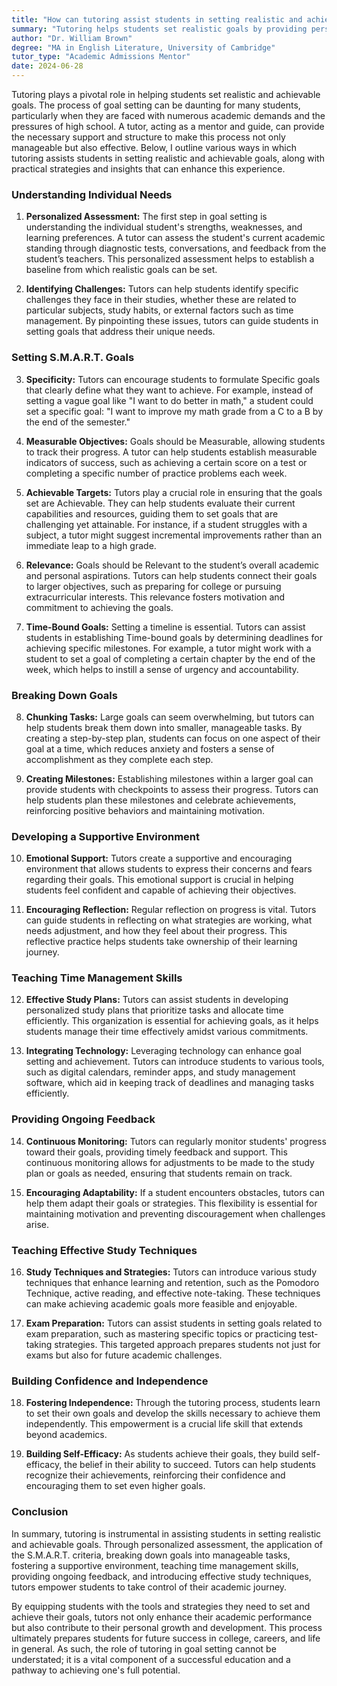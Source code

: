 ```yaml
---
title: "How can tutoring assist students in setting realistic and achievable goals?"
summary: "Tutoring helps students set realistic goals by providing personalized support, structure, and strategies to manage academic demands effectively."
author: "Dr. William Brown"
degree: "MA in English Literature, University of Cambridge"
tutor_type: "Academic Admissions Mentor"
date: 2024-06-28
---
```


Tutoring plays a pivotal role in helping students set realistic and achievable goals. The process of goal setting can be daunting for many students, particularly when they are faced with numerous academic demands and the pressures of high school. A tutor, acting as a mentor and guide, can provide the necessary support and structure to make this process not only manageable but also effective. Below, I outline various ways in which tutoring assists students in setting realistic and achievable goals, along with practical strategies and insights that can enhance this experience.

### Understanding Individual Needs

1. **Personalized Assessment:**
   The first step in goal setting is understanding the individual student's strengths, weaknesses, and learning preferences. A tutor can assess the student's current academic standing through diagnostic tests, conversations, and feedback from the student’s teachers. This personalized assessment helps to establish a baseline from which realistic goals can be set.

2. **Identifying Challenges:**
   Tutors can help students identify specific challenges they face in their studies, whether these are related to particular subjects, study habits, or external factors such as time management. By pinpointing these issues, tutors can guide students in setting goals that address their unique needs.

### Setting S.M.A.R.T. Goals

3. **Specificity:**
   Tutors can encourage students to formulate Specific goals that clearly define what they want to achieve. For example, instead of setting a vague goal like "I want to do better in math," a student could set a specific goal: "I want to improve my math grade from a C to a B by the end of the semester."

4. **Measurable Objectives:**
   Goals should be Measurable, allowing students to track their progress. A tutor can help students establish measurable indicators of success, such as achieving a certain score on a test or completing a specific number of practice problems each week.

5. **Achievable Targets:**
   Tutors play a crucial role in ensuring that the goals set are Achievable. They can help students evaluate their current capabilities and resources, guiding them to set goals that are challenging yet attainable. For instance, if a student struggles with a subject, a tutor might suggest incremental improvements rather than an immediate leap to a high grade.

6. **Relevance:**
   Goals should be Relevant to the student’s overall academic and personal aspirations. Tutors can help students connect their goals to larger objectives, such as preparing for college or pursuing extracurricular interests. This relevance fosters motivation and commitment to achieving the goals.

7. **Time-Bound Goals:**
   Setting a timeline is essential. Tutors can assist students in establishing Time-bound goals by determining deadlines for achieving specific milestones. For example, a tutor might work with a student to set a goal of completing a certain chapter by the end of the week, which helps to instill a sense of urgency and accountability.

### Breaking Down Goals

8. **Chunking Tasks:**
   Large goals can seem overwhelming, but tutors can help students break them down into smaller, manageable tasks. By creating a step-by-step plan, students can focus on one aspect of their goal at a time, which reduces anxiety and fosters a sense of accomplishment as they complete each step.

9. **Creating Milestones:**
   Establishing milestones within a larger goal can provide students with checkpoints to assess their progress. Tutors can help students plan these milestones and celebrate achievements, reinforcing positive behaviors and maintaining motivation.

### Developing a Supportive Environment

10. **Emotional Support:**
    Tutors create a supportive and encouraging environment that allows students to express their concerns and fears regarding their goals. This emotional support is crucial in helping students feel confident and capable of achieving their objectives.

11. **Encouraging Reflection:**
    Regular reflection on progress is vital. Tutors can guide students in reflecting on what strategies are working, what needs adjustment, and how they feel about their progress. This reflective practice helps students take ownership of their learning journey.

### Teaching Time Management Skills

12. **Effective Study Plans:**
    Tutors can assist students in developing personalized study plans that prioritize tasks and allocate time efficiently. This organization is essential for achieving goals, as it helps students manage their time effectively amidst various commitments.

13. **Integrating Technology:**
    Leveraging technology can enhance goal setting and achievement. Tutors can introduce students to various tools, such as digital calendars, reminder apps, and study management software, which aid in keeping track of deadlines and managing tasks efficiently.

### Providing Ongoing Feedback

14. **Continuous Monitoring:**
    Tutors can regularly monitor students' progress toward their goals, providing timely feedback and support. This continuous monitoring allows for adjustments to be made to the study plan or goals as needed, ensuring that students remain on track.

15. **Encouraging Adaptability:**
    If a student encounters obstacles, tutors can help them adapt their goals or strategies. This flexibility is essential for maintaining motivation and preventing discouragement when challenges arise.

### Teaching Effective Study Techniques

16. **Study Techniques and Strategies:**
    Tutors can introduce various study techniques that enhance learning and retention, such as the Pomodoro Technique, active reading, and effective note-taking. These techniques can make achieving academic goals more feasible and enjoyable.

17. **Exam Preparation:**
    Tutors can assist students in setting goals related to exam preparation, such as mastering specific topics or practicing test-taking strategies. This targeted approach prepares students not just for exams but also for future academic challenges.

### Building Confidence and Independence

18. **Fostering Independence:**
    Through the tutoring process, students learn to set their own goals and develop the skills necessary to achieve them independently. This empowerment is a crucial life skill that extends beyond academics.

19. **Building Self-Efficacy:**
    As students achieve their goals, they build self-efficacy, the belief in their ability to succeed. Tutors can help students recognize their achievements, reinforcing their confidence and encouraging them to set even higher goals.

### Conclusion

In summary, tutoring is instrumental in assisting students in setting realistic and achievable goals. Through personalized assessment, the application of the S.M.A.R.T. criteria, breaking down goals into manageable tasks, fostering a supportive environment, teaching time management skills, providing ongoing feedback, and introducing effective study techniques, tutors empower students to take control of their academic journey. 

By equipping students with the tools and strategies they need to set and achieve their goals, tutors not only enhance their academic performance but also contribute to their personal growth and development. This process ultimately prepares students for future success in college, careers, and life in general. As such, the role of tutoring in goal setting cannot be understated; it is a vital component of a successful education and a pathway to achieving one's full potential.
    